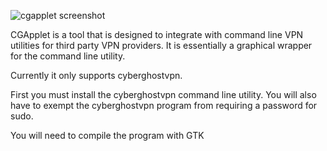 ![cgapplet screenshot](https://www.dropbox.com/s/ipx19f2kih24u3j/cgapplet.png?dl=1)

CGApplet is a tool that is designed to integrate with command line VPN utilities for third party VPN providers. It is essentially a graphical wrapper for the command line utility.

Currently it only supports cyberghostvpn.

First you must install the cyberghostvpn command line utility. You will also have to exempt the cyberghostvpn program from requiring a password for sudo.

You will need to compile the program with GTK
